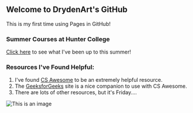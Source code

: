 ## Welcome to DrydenArt's GitHub

This is my first time using Pages in GitHub!

### Summer Courses at Hunter College
[Click here](Courses.md) to see what I've been up to this summer!

### Resources I've Found Helpful:

1. I've found [CS Awesome](https://runestone.academy/ns/books/published//csawesome/index.html) to be an extremely helpful resource.
2. The [GeeksforGeeks](https://www.geeksforgeeks.org/) site is a nice companion to use with CS Awesome.
3. There are lots of other resources, but it's Friday....

![This is an image](https://www.shecos.com/blog/wp-content/uploads/2019/11/perry-the-platypus-cosplay.jpg)

